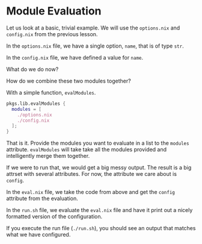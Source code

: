 # Module Evaluation

Let us look at a basic, trivial example.
We will use the `options.nix` and `config.nix` from the previous lesson.

In the `options.nix` file, we have a single option, `name`, that is of type `str`.

[//]: # (./options.nix)

In the `config.nix` file, we have defined a value for `name`.

[//]: # (./config.nix)

What do we do now?

How do we combine these two modules together?

With a simple function, `evalModules`.

``` nix
pkgs.lib.evalModules {
  modules = [
    ./options.nix
    ./config.nix
  ];
}
```

That is it.
Provide the modules you want to evaluate in a list to the `modules` attribute.
`evalModules` will take take all the modules provided and intelligently merge them together.

If we were to run that, we would get a big messy output.
The result is a big attrset with several attributes.
For now, the attribute we care about is `config`.

In the `eval.nix` file, we take the code from above and get the `config` attribute from the evaluation.

[//]: # (./eval.nix)

In the `run.sh` file, we evaluate the `eval.nix` file and have it print out a nicely formatted version of the configuration.

[//]: # (./run.sh)

If you execute the run file (`./run.sh`), you should see an output that matches what we have configured.

[//]: # (self.eval)

